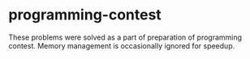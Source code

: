 # programming-contest
These problems were solved as a part of preparation of programming contest. Memory management is occasionally ignored for speedup.

